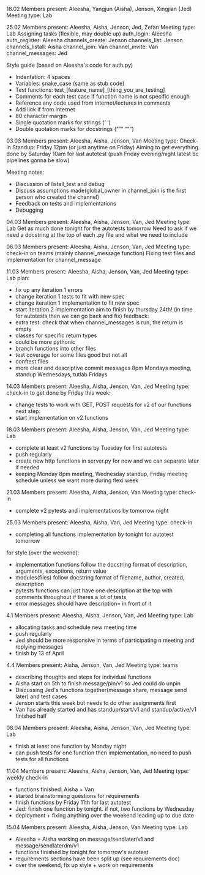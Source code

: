 18.02
Members present: Aleesha, Yangjun (Aisha), Jenson, Xingjian (Jed)
Meeting type: Lab

25.02
Members present: Aleesha, Aisha, Jenson, Jed, Zefan
Meeting type: Lab
Assigning tasks (flexible, may double up)
auth_login: Aleesha
auth_register: Aleesha
channels_create: Jenson
channels_list: Jenson
channels_listall: Aisha
channel_join: Van
channel_invite: Van
channel_messages: Jed

Style guide (based on Aleesha's code for auth.py)
- Indentation: 4 spaces
- Variables: snake_case (same as stub code)
- Test functions: test_[feature_name]_[thing_you_are_testing]
- Comments for each test case if function name is not specific enough
- Reference any code used from internet/lectures in comments
- Add link if from internet
- 80 character margin
- Single quotation marks for strings  (‘   ’)
- Double quotation marks for docstrings (“””  “””)

03.03
Members present: Aleesha, Aisha, Jenson, Van
Meeting type: Check-in
Standup: Friday 12pm (or just anytime on Friday)
Aiming to get everything done by Saturday 10am for last autotest (push Friday evening/night latest bc pipelines gonna be slow)

Meeting notes:
- Discussion of listall_test and debug
- Discuss assumptions made(global_owner in channel_join is the first person who created the channel)
- Feedback on tests and implementations
- Debugging

04.03
Members present: Aleesha, Aisha, Jenson, Van, Jed
Meeting type: Lab
Get as much done tonight for the autotests tomorrow
Need to ask if we need a docstring at the top of each .py file and what we need to include

06.03
Members present: Aleesha, Aisha, Jenson, Van, Jed
Meeting type: check-in on teams (mainly channel_message function)
Fixing test files and implementation for channel_message

11.03
Members present: Aleesha, Aisha, Jenson, Van, Jed
Meeting type: Lab
plan:
- fix up any iteration 1 errors
- change iteration 1 tests to fit with new spec
- change iteration 1 implementation to fit new spec
- start iteration 2 implementation
aim to finish by thursday 24th! (in time for autotests then we can go back and fix)
feedback:
- extra test: check that when channel_messages is run, the return is empty
- classes for specific return types
- could be more pythonic
- branch functions into other files
- test coverage for some files good but not all
- conftest files
- more clear and descriptive commit messages
8pm Mondays meeting, standup Wednesdays, tutlab Fridays

14.03
Members present: Aleesha, Aisha, Jenson, Van, Jed
Meeting type: check-in
to get done by Friday this week:
- change tests to work with GET, POST requests for v2 of our functions
next step:
- start implementation on v2 functions

18.03
Members present: Aleesha, Aisha, Jenson, Van, Jed
Meeting type: Lab
- complete at least v2 functions by Tuesday for first autotests
- push regularly
- create new http functions in server.py for now and we can separate later if needed
- keeping Monday 8pm meeting, Wednesday standup, Friday meeting schedule unless we want more during flexi week

21.03
Members present: Aleesha, Aisha, Jenson, Van
Meeting type: check-in
- complete v2 pytests and implementations by tomorrow night

25.03
Members present: Aleesha, Aisha, Van, Jed
Meeting type: check-in
- completing all functions implementation by tonight for autotest tomorrow

for style (over the weekend):
- implementation functions follow the docstring format of description, arguments, exceptions, return value
- modules(files) follow docstring format of filename, author, created, description
- pytests functions can just have one description at the top with comments throughout if theres a lot of tests
- error messages should have description= in front of it 

4.1
Members present: Aleesha, Aisha, Jenson, Van, Jed
Meeting type: Lab
- allocating tasks and schedule new meeting time
- push regularly
- Jed should be more responsive in terms of participating n meeting and replying messages
- finish by 13 of April

4.4
Members present: Aisha, Jenson, Van, Jed
Meeting type: teams
- describing thoughts and steps for individual functions
- Aisha start on 5th to finish message/pin/v1 so Jed could do unpin 
- Discussing Jed's functions together(message share, message send later) and test cases
- Jenson starts this week but needs to do other assignments first
- Van has already started and has standup/start/v1 and standup/active/v1 finished half

08.04
Members present: Aleesha, Aisha, Jenson, Van, Jed
Meeting type: Lab
- finish at least one function by Monday night
- can push tests for one function then implementation, no need to push tests for all functions

11.04
Members present: Aleesha, Aisha, Jenson, Van, Jed
Meeting type: weekly check-in
- functions finished: Aisha + Van
- started brainstorming questions for requirements
- finish functions by Friday 11th for last autotest
- Jed: finish one function by tonight. if not, two functions by Wednesday
- deployment + fixing anything over the weekend leading up to due date

15.04
Members present: Aleesha, Aisha, Jenson, Van
Meeting type: Lab
- Aleesha + Aisha working on message/sendlater/v1 and message/sendlaterdm/v1
- functions finished by tonight for tomorrow's autotest
- requirements sections have been split up (see requirements doc)
- over the weekend, fix up style + work on requirements
